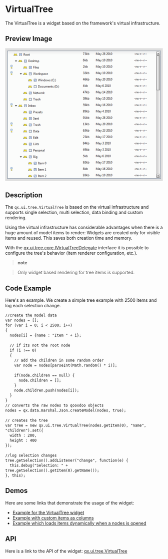 VirtualTree
===========

The VirtualTree is a widget based on the framework's virtual infrastructure.

Preview Image
-------------

![virtualtree.png](virtualtree.png)

Description
-----------

The `qx.ui.tree.VirtualTree` is based on the virtual infrastructure and supports single selection, multi selection, data binding and custom rendering.

Using the virtual infrastructure has considerable advantages when there is a huge amount of model items to render: Widgets are created only for visible items and reused. This saves both creation time and memory.

With the [qx.ui.tree.core.IVirtualTreeDelegate](../../apps/apiviewer/#qx.ui.tree.core.IVirtualTreeDelegate) interface it is possible to configure the tree's behavior (item renderer configuration, etc.).

> **note**

> Only widget based rendering for tree items is supported.

Code Example
------------

Here's an example. We create a simple tree example with 2500 items and log each selection change.

    //create the model data
    var nodes = [];
    for (var i = 0; i < 2500; i++)
    {
      nodes[i] = {name : "Item " + i};

      // if its not the root node
      if (i !== 0)
      {
        // add the children in some random order
        var node = nodes[parseInt(Math.random() * i)];

        if(node.children == null) {
          node.children = [];
        }
        node.children.push(nodes[i]);
      }
    }
    // converts the raw nodes to qooxdoo objects
    nodes = qx.data.marshal.Json.createModel(nodes, true);

    // creates the tree
    var tree = new qx.ui.tree.VirtualTree(nodes.getItem(0), "name", "children").set({
      width : 200,
      height : 400
    });

    //log selection changes
    tree.getSelection().addListener("change", function(e) {
      this.debug("Selection: " + tree.getSelection().getItem(0).getName());
    }, this);

Demos
-----

Here are some links that demonstrate the usage of the widget:

-   [Example for the VirtualTree widget](../../apps/demobrowser/#virtual~Tree.html)
-   [Example with custom items as columns](../../apps/demobrowser/#virtual~Tree_Columns.html)
-   [Example which loads items dynamically when a nodes is opened](../../apps/demobrowser/#virtual~Tree_Dynamic.html)

API
---

Here is a link to the API of the widget:
[qx.ui.tree.VirtualTree](../../apps/apiviewer/#qx.ui.tree.VirtualTree)
